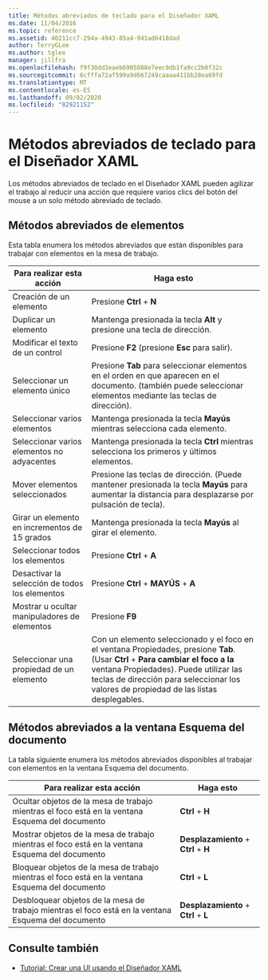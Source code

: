 ```yaml
---
title: Métodos abreviados de teclado para el Diseñador XAML
ms.date: 11/04/2016
ms.topic: reference
ms.assetid: 40211cc7-294a-4943-85a4-941ad6418dad
author: TerryGLee
ms.author: tglee
manager: jillfra
ms.openlocfilehash: f9f30dd3eaeb6905088e7eec9db1fa9cc2b0f32c
ms.sourcegitcommit: 6cfffa72af599a9d667249caaaa411bb28ea69fd
ms.translationtype: MT
ms.contentlocale: es-ES
ms.lasthandoff: 09/02/2020
ms.locfileid: "82921152"
---
```

# <a name="keyboard-shortcuts-for-xaml-designer"></a>Métodos abreviados de teclado para el Diseñador XAML

Los métodos abreviados de teclado en el Diseñador XAML pueden agilizar el trabajo al reducir una acción que requiere varios clics del botón del mouse a un solo método abreviado de teclado.

## <a name="element-shortcuts"></a>Métodos abreviados de elementos

Esta tabla enumera los métodos abreviados que están disponibles para trabajar con elementos en la mesa de trabajo.

|**Para realizar esta acción**|**Haga esto**|
| - |-----------------|
|Creación de un elemento|Presione **Ctrl** + **N**|
|Duplicar un elemento|Mantenga presionada la tecla **Alt** y presione una tecla de dirección.|
|Modificar el texto de un control|Presione **F2** (presione **Esc** para salir).|
|Seleccionar un elemento único|Presione **Tab** para seleccionar elementos en el orden en que aparecen en el documento. (también puede seleccionar elementos mediante las teclas de dirección).|
|Seleccionar varios elementos|Mantenga presionada la tecla **Mayús** mientras selecciona cada elemento.|
|Seleccionar varios elementos no adyacentes|Mantenga presionada la tecla **Ctrl** mientras selecciona los primeros y últimos elementos.|
|Mover elementos seleccionados|Presione las teclas de dirección. (Puede mantener presionada la tecla **Mayús** para aumentar la distancia para desplazarse por pulsación de tecla).|
|Girar un elemento en incrementos de 15 grados|Mantenga presionada la tecla **Mayús** al girar el elemento.|
|Seleccionar todos los elementos|Presione **Ctrl** + **A**|
|Desactivar la selección de todos los elementos|Presione **Ctrl** + **MAYÚS** + **A**|
|Mostrar u ocultar manipuladores de elementos|Presione **F9**|
|Seleccionar una propiedad de un elemento|Con un elemento seleccionado y el foco en el ventana Propiedades, presione **Tab**. (Usar **Ctrl** + **Para cambiar el foco a la** ventana Propiedades). Puede utilizar las teclas de dirección para seleccionar los valores de propiedad de las listas desplegables.|

## <a name="document-outline-window-shortcuts"></a>Métodos abreviados a la ventana Esquema del documento

La tabla siguiente enumera los métodos abreviados disponibles al trabajar con elementos en la ventana Esquema del documento.

|**Para realizar esta acción**|**Haga esto**|
| - |-----------------|
|Ocultar objetos de la mesa de trabajo mientras el foco está en la ventana Esquema del documento|**Ctrl** + **H**|
|Mostrar objetos de la mesa de trabajo mientras el foco está en la ventana Esquema del documento|**Desplazamiento** + **Ctrl** + **H**|
|Bloquear objetos de la mesa de trabajo mientras el foco está en la ventana Esquema del documento|**Ctrl** + **L**|
|Desbloquear objetos de la mesa de trabajo mientras el foco está en la ventana Esquema del documento|**Desplazamiento** + **Ctrl** + **L**|

## <a name="see-also"></a>Consulte también

- [Tutorial: Crear una UI usando el Diseñador XAML](../xaml-tools/creating-a-ui-by-using-xaml-designer-in-visual-studio.md)

